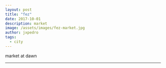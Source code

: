 ```yaml
---
layout: post
title: "fez"
date: 2017-10-01
description: market
image: /assets/images/fez-market.jpg
author: jxpedro
tags: 
  - city
---
```

<a >market at dawn</a>

<p></p>

<hr/>